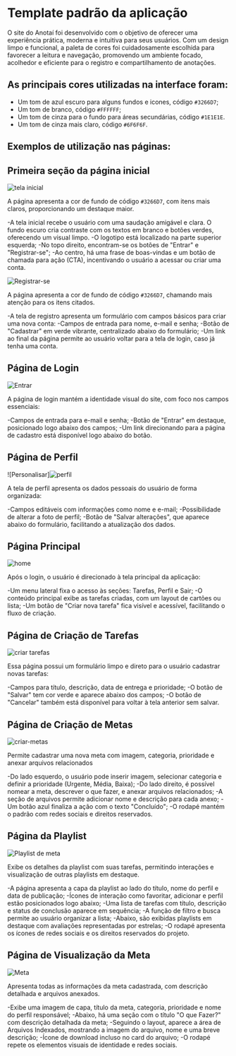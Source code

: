 # Template padrão da aplicação

O site do Anotaí foi desenvolvido com o objetivo de oferecer uma experiência prática, moderna e intuitiva para seus usuários. Com um design limpo e funcional, a paleta de cores foi cuidadosamente escolhida para favorecer a leitura e navegação, promovendo um ambiente focado, acolhedor e eficiente para o registro e compartilhamento de anotações.

## As principais cores utilizadas na interface foram:
- Um tom de azul escuro para alguns fundos e icones, código `#3266D7`;
- Um tom de branco, código `#FFFFFF`;
- Um tom de cinza para o fundo para áreas secundárias, código `#1E1E1E`.
- Um tom de cinza mais claro, código `#6F6F6F`.

## Exemplos de utilização nas páginas:

## Primeira seção da página inicial 
![tela inicial](https://github.com/user-attachments/assets/5b8e9c63-4a7d-4147-ac3c-03b0ac4374e8)

A página apresenta a cor de fundo de código `#3266D7`, com itens mais claros, proporcionando um destaque maior.

-A tela inicial recebe o usuário com uma saudação amigável e clara. O fundo escuro cria contraste com os textos em branco e botões verdes, oferecendo um visual limpo.
-O logotipo está localizado na parte superior esquerda;
-No topo direito, encontram-se os botões de "Entrar" e "Registrar-se";
-Ao centro, há uma frase de boas-vindas e um botão de chamada para ação (CTA), incentivando o usuário a acessar ou criar uma conta.


![Registrar-se](https://github.com/user-attachments/assets/a8734316-5bfd-47d8-bbc8-949fc0760cc5)

A página apresenta a cor de fundo de código `#3266D7`, chamando mais atenção para os itens citados.

-A tela de registro apresenta um formulário com campos básicos para criar uma nova conta:
-Campos de entrada para nome, e-mail e senha;
-Botão de "Cadastrar" em verde vibrante, centralizado abaixo do formulário;
-Um link ao final da página permite ao usuário voltar para a tela de login, caso já tenha uma conta.

## Página de Login
![Entrar](https://github.com/user-attachments/assets/aca67758-7034-4a0e-a248-d4e7746482ad)

A página de login mantém a identidade visual do site, com foco nos campos essenciais:

-Campos de entrada para e-mail e senha;
-Botão de "Entrar" em destaque, posicionado logo abaixo dos campos;
-Um link direcionando para a página de cadastro está disponível logo abaixo do botão.

## Página de Perfil
![Personalisar]![perfil](https://github.com/user-attachments/assets/893a710e-9616-40e0-819f-ff941b343551)

A tela de perfil apresenta os dados pessoais do usuário de forma organizada:

-Campos editáveis com informações como nome e e-mail;
-Possibilidade de alterar a foto de perfil;
-Botão de "Salvar alterações", que aparece abaixo do formulário, facilitando a atualização dos dados.

## Página Principal
![home](https://github.com/user-attachments/assets/257c154f-8fc9-4cf6-8351-44aba4277cdf)

Após o login, o usuário é direcionado à tela principal da aplicação:

-Um menu lateral fixa o acesso às seções: Tarefas, Perfil e Sair;
-O conteúdo principal exibe as tarefas criadas, com um layout de cartões ou lista;
-Um botão de "Criar nova tarefa" fica visível e acessível, facilitando o fluxo de criação.

## Página de Criação de Tarefas
![criar tarefas](https://github.com/user-attachments/assets/a4ec1d7f-6f9a-4f9f-ab07-4308666b2785)

Essa página possui um formulário limpo e direto para o usuário cadastrar novas tarefas:

-Campos para título, descrição, data de entrega e prioridade;
-O botão de "Salvar" tem cor verde e aparece abaixo dos campos;
-O botão de "Cancelar" também está disponível para voltar à tela anterior sem salvar.

## Página de Criação de Metas
![criar-metas](https://github.com/user-attachments/assets/8ef386d0-c4fe-4ebb-bcb1-4838830feea1)

Permite cadastrar uma nova meta com imagem, categoria, prioridade e anexar arquivos relacionados

-Do lado esquerdo, o usuário pode inserir imagem, selecionar categoria e definir a prioridade (Urgente, Média, Baixa);
-Do lado direito, é possível nomear a meta, descrever o que fazer, e anexar arquivos relacionados;
-A seção de arquivos permite adicionar nome e descrição para cada anexo;
-Um botão azul finaliza a ação com o texto "Concluído";
-O rodapé mantém o padrão com redes sociais e direitos reservados.

## Página da Playlist
![Playlist de meta](https://github.com/user-attachments/assets/0a7ae263-b098-479f-9b3e-217d4d54756d)

Exibe os detalhes da playlist com suas tarefas, permitindo interações e visualização de outras playlists em destaque.

-A página apresenta a capa da playlist ao lado do título, nome do perfil e data de publicação;
-Ícones de interação como favoritar, adicionar e perfil estão posicionados logo abaixo;
-Uma lista de tarefas com título, descrição e status de conclusão aparece em sequência;
-A função de filtro e busca permite ao usuário organizar a lista;
-Abaixo, são exibidas playlists em destaque com avaliações representadas por estrelas;
-O rodapé apresenta os ícones de redes sociais e os direitos reservados do projeto.

## Página de Visualização da Meta
![Meta](https://github.com/user-attachments/assets/36ba42e5-eb22-4920-8b9d-22c8455966e4)

Apresenta todas as informações da meta cadastrada, com descrição detalhada e arquivos anexados.

-Exibe uma imagem de capa, título da meta, categoria, prioridade e nome do perfil responsável;
-Abaixo, há uma seção com o título "O que Fazer?" com descrição detalhada da meta;
-Seguindo o layout, aparece a área de Arquivos Indexados, mostrando a imagem do arquivo, nome e uma breve descrição;
-Ícone de download incluso no card do arquivo;
-O rodapé repete os elementos visuais de identidade e redes sociais.

